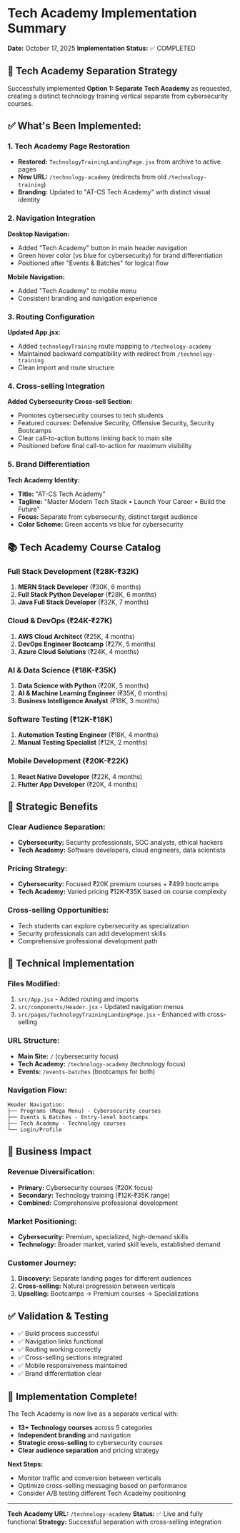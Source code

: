 # Tech Academy Implementation Summary

**Date:** October 17, 2025
**Implementation Status:** ✅ COMPLETED

## 🎯 **Tech Academy Separation Strategy**

Successfully implemented **Option 1: Separate Tech Academy** as requested, creating a distinct technology training vertical separate from cybersecurity courses.

## ✅ **What's Been Implemented:**

### **1. Tech Academy Page Restoration**
- **Restored:** `TechnologyTrainingLandingPage.jsx` from archive to active pages
- **New URL:** `/technology-academy` (redirects from old `/technology-training`)
- **Branding:** Updated to "AT-CS Tech Academy" with distinct visual identity

### **2. Navigation Integration**
**Desktop Navigation:**
- Added "Tech Academy" button in main header navigation
- Green hover color (vs blue for cybersecurity) for brand differentiation
- Positioned after "Events & Batches" for logical flow

**Mobile Navigation:**
- Added "Tech Academy" to mobile menu
- Consistent branding and navigation experience

### **3. Routing Configuration**
**Updated App.jsx:**
- Added `technologyTraining` route mapping to `/technology-academy`
- Maintained backward compatibility with redirect from `/technology-training`
- Clean import and route structure

### **4. Cross-selling Integration**
**Added Cybersecurity Cross-sell Section:**
- Promotes cybersecurity courses to tech students
- Featured courses: Defensive Security, Offensive Security, Security Bootcamps
- Clear call-to-action buttons linking back to main site
- Positioned before final call-to-action for maximum visibility

### **5. Brand Differentiation**
**Tech Academy Identity:**
- **Title:** "AT-CS Tech Academy"
- **Tagline:** "Master Modern Tech Stack • Launch Your Career • Build the Future"
- **Focus:** Separate from cybersecurity, distinct target audience
- **Color Scheme:** Green accents vs blue for cybersecurity

## 📚 **Tech Academy Course Catalog**

### **Full Stack Development (₹28K-₹32K)**
1. **MERN Stack Developer** (₹30K, 6 months)
2. **Full Stack Python Developer** (₹28K, 6 months)
3. **Java Full Stack Developer** (₹32K, 7 months)

### **Cloud & DevOps (₹24K-₹27K)**
1. **AWS Cloud Architect** (₹25K, 4 months)
2. **DevOps Engineer Bootcamp** (₹27K, 5 months)
3. **Azure Cloud Solutions** (₹24K, 4 months)

### **AI & Data Science (₹18K-₹35K)**
1. **Data Science with Python** (₹20K, 5 months)
2. **AI & Machine Learning Engineer** (₹35K, 6 months)
3. **Business Intelligence Analyst** (₹18K, 3 months)

### **Software Testing (₹12K-₹18K)**
1. **Automation Testing Engineer** (₹18K, 4 months)
2. **Manual Testing Specialist** (₹12K, 2 months)

### **Mobile Development (₹20K-₹22K)**
1. **React Native Developer** (₹22K, 4 months)
2. **Flutter App Developer** (₹20K, 4 months)

## 🎯 **Strategic Benefits**

### **Clear Audience Separation:**
- **Cybersecurity:** Security professionals, SOC analysts, ethical hackers
- **Tech Academy:** Software developers, cloud engineers, data scientists

### **Pricing Strategy:**
- **Cybersecurity:** Focused ₹20K premium courses + ₹499 bootcamps
- **Tech Academy:** Varied pricing ₹12K-₹35K based on course complexity

### **Cross-selling Opportunities:**
- Tech students can explore cybersecurity as specialization
- Security professionals can add development skills
- Comprehensive professional development path

## 🔧 **Technical Implementation**

### **Files Modified:**
1. `src/App.jsx` - Added routing and imports
2. `src/components/Header.jsx` - Updated navigation menus
3. `src/pages/TechnologyTrainingLandingPage.jsx` - Enhanced with cross-selling

### **URL Structure:**
- **Main Site:** `/` (cybersecurity focus)
- **Tech Academy:** `/technology-academy` (technology focus)
- **Events:** `/events-batches` (bootcamps for both)

### **Navigation Flow:**
```
Header Navigation:
├── Programs (Mega Menu) - Cybersecurity courses
├── Events & Batches - Entry-level bootcamps
├── Tech Academy - Technology courses
└── Login/Profile
```

## 🚀 **Business Impact**

### **Revenue Diversification:**
- **Primary:** Cybersecurity courses (₹20K focus)
- **Secondary:** Technology training (₹12K-₹35K range)
- **Combined:** Comprehensive professional development

### **Market Positioning:**
- **Cybersecurity:** Premium, specialized, high-demand skills
- **Technology:** Broader market, varied skill levels, established demand

### **Customer Journey:**
1. **Discovery:** Separate landing pages for different audiences
2. **Cross-selling:** Natural progression between verticals
3. **Upselling:** Bootcamps → Premium courses → Specializations

## ✅ **Validation & Testing**
- ✅ Build process successful
- ✅ Navigation links functional
- ✅ Routing working correctly
- ✅ Cross-selling sections integrated
- ✅ Mobile responsiveness maintained
- ✅ Brand differentiation clear

## 🎉 **Implementation Complete!**

The Tech Academy is now live as a separate vertical with:
- **13+ Technology courses** across 5 categories
- **Independent branding** and navigation
- **Strategic cross-selling** to cybersecurity courses
- **Clear audience separation** and pricing strategy

**Next Steps:**
- Monitor traffic and conversion between verticals
- Optimize cross-selling messaging based on performance
- Consider A/B testing different Tech Academy positioning

---

**Tech Academy URL:** `/technology-academy`
**Status:** ✅ Live and fully functional
**Strategy:** Successful separation with cross-selling integration